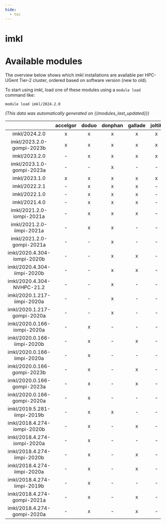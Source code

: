 ```yaml
---
hide:
  - toc
---
```


imkl
====

# Available modules


The overview below shows which imkl installations are available per HPC-UGent Tier-2 cluster, ordered based on software version (new to old).

To start using imkl, load one of these modules using a `module load` command like:

```shell
module load imkl/2024.2.0
```

*(This data was automatically generated on {{modules_last_updated}})*  

| |accelgor|doduo|donphan|gallade|joltik|shinx|skitty|
| :---: | :---: | :---: | :---: | :---: | :---: | :---: | :---: |
|imkl/2024.2.0|x|x|x|x|x|x|x|
|imkl/2023.2.0-gompi-2023b|x|x|x|x|x|x|x|
|imkl/2023.2.0|-|x|x|x|x|x|x|
|imkl/2023.1.0-gompi-2023a|-|-|x|-|-|-|x|
|imkl/2023.1.0|x|x|x|x|x|x|x|
|imkl/2022.2.1|-|x|x|x|-|-|-|
|imkl/2022.1.0|-|x|x|x|-|-|-|
|imkl/2021.4.0|-|x|x|x|-|-|-|
|imkl/2021.2.0-iompi-2021a|-|x|x|x|-|-|-|
|imkl/2021.2.0-iimpi-2021a|-|x|x|-|-|-|-|
|imkl/2021.2.0-gompi-2021a|-|-|x|-|-|-|-|
|imkl/2020.4.304-iompi-2020b|-|-|x|x|-|-|-|
|imkl/2020.4.304-iimpi-2020b|-|-|x|x|-|-|-|
|imkl/2020.4.304-NVHPC-21.2|-|-|x|-|-|-|-|
|imkl/2020.1.217-iimpi-2020a|-|-|x|-|-|-|-|
|imkl/2020.1.217-gompi-2020a|-|-|x|-|-|-|-|
|imkl/2020.0.166-iompi-2020a|-|x|-|-|-|-|-|
|imkl/2020.0.166-iimpi-2020b|-|x|-|x|-|-|-|
|imkl/2020.0.166-iimpi-2020a|-|x|-|-|-|-|-|
|imkl/2020.0.166-gompi-2023b|-|x|-|x|-|x|-|
|imkl/2020.0.166-gompi-2023a|-|x|-|x|-|x|-|
|imkl/2020.0.166-gompi-2020a|-|x|-|-|-|-|-|
|imkl/2019.5.281-iimpi-2019b|-|x|x|-|-|-|-|
|imkl/2018.4.274-iompi-2020b|-|x|-|x|-|-|-|
|imkl/2018.4.274-iompi-2020a|-|x|-|-|-|-|-|
|imkl/2018.4.274-iimpi-2020b|-|x|-|x|-|-|-|
|imkl/2018.4.274-iimpi-2020a|-|x|-|x|-|-|-|
|imkl/2018.4.274-iimpi-2019b|-|x|-|-|-|-|-|
|imkl/2018.4.274-gompi-2021a|-|x|-|x|-|-|-|
|imkl/2018.4.274-gompi-2020a|-|x|-|x|-|-|-|
